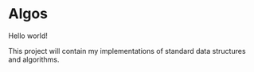 # Algos

Hello world!

This project will contain my implementations of standard data structures and algorithms.
